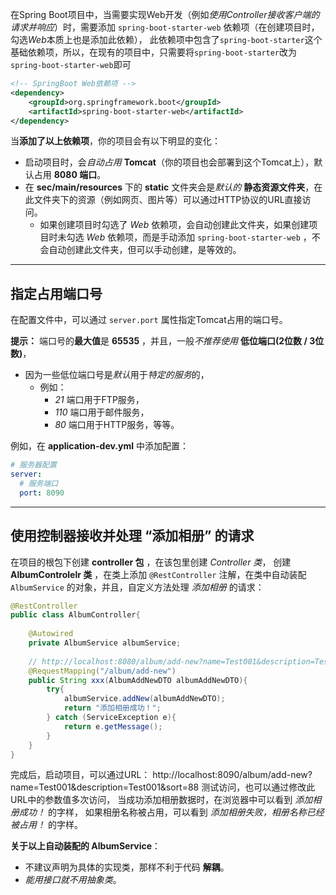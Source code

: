 
在Spring Boot项目中，当需要实现Web开发（例如*使用Controller接收客户端的请求并响应*）时，需要添加 `spring-boot-starter-web` 依赖项（在创建项目时，勾选*Web*本质上也是添加此依赖），
此依赖项中包含了`spring-boot-starter`这个基础依赖项，所以，在现有的项目中，只需要将`spring-boot-starter`改为`spring-boot-starter-web`即可
```xml
<!-- SpringBoot Web依赖项 -->  
<dependency>  
    <groupId>org.springframework.boot</groupId>  
    <artifactId>spring-boot-starter-web</artifactId>  
</dependency>
```

当**添加了以上依赖项**，你的项目会有以下明显的变化：
- 启动项目时，会*自动占用* **Tomcat**（你的项目也会部署到这个Tomcat上），默认占用 **8080 端口**。
- 在 **sec/main/resources** 下的 **static** 文件夹会是*默认的* **静态资源文件夹**，在此文件夹下的资源（例如网页、图片等）可以通过HTTP协议的URL直接访问。
    - 如果创建项目时勾选了 *Web* 依赖项，会自动创建此文件夹，如果创建项目时未勾选 *Web* 依赖项，而是手动添加 `spring-boot-starter-web` ，不会自动创建此文件夹，但可以手动创建，是等效的。


<hr>

## 指定占用端口号

在配置文件中，可以通过 `server.port` 属性指定Tomcat占用的端口号。

**提示：** 端口号的**最大值**是 **65535** ，并且，一般*不推荐使用* **低位端口(2位数 / 3位数)**，
- 因为一些低位端口号是*默认*用于*特定的服务*的，
    - 例如：
        - *21* 端口用于FTP服务，
        - *110* 端口用于邮件服务，
        - *80* 端口用于HTTP服务，等等。

例如，在 **application-dev.yml** 中添加配置：
```yaml
# 服务器配置
server:
  # 服务端口
  port: 8090
```


<hr>

## 使用控制器接收并处理 “添加相册” 的请求

在项目的根包下创建 **controller 包** ，在该包里创建 *Controller 类*，
创建 **AlbumControlelr 类** ，在类上添加 `@RestController` 注解，在类中自动装配 `AlbumService` 的对象，并且，自定义方法处理 *添加相册* 的请求：
```java
@RestController
public class AlbumController{
	
	@Autowired
	private AlbumService albumService;
	
	// http://localhost:8080/album/add-new?name=Test001&description=Test001&sort=88
	@RequestMapping("/album/add-new")
	public String xxx(AlbumAddNewDTO albumAddNewDTO){
		try{
			albumService.addNew(albumAddNewDTO);
			return "添加相册成功！";
		} catch (ServiceException e){
			return e.getMessage();
		}
	}
}
```

完成后，启动项目，可以通过URL： http://localhost:8090/album/add-new?name=Test001&description=Test001&sort=88 测试访问，也可以通过修改此URL中的参数值多次访问，
当成功添加相册数据时，在浏览器中可以看到 *添加相册成功！* 的字样，
如果相册名称被占用，可以看到 *添加相册失败，相册名称已经被占用！* 的字样。

**关于以上自动装配的 AlbumService**：
- 不建议声明为具体的实现类，那样不利于代码 **解耦**。
- *能用接口就不用抽象类*。

